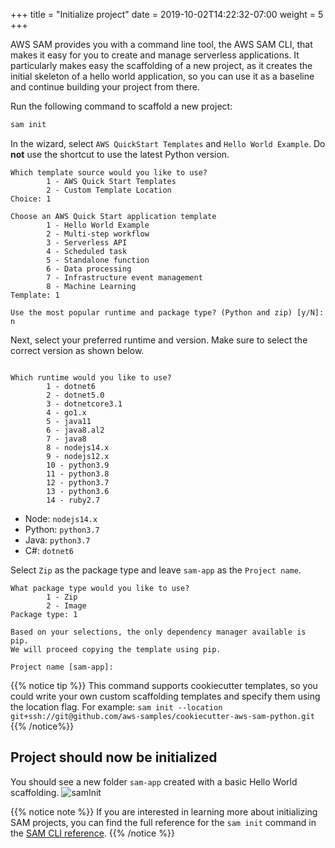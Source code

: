 +++
title = "Initialize project"
date = 2019-10-02T14:22:32-07:00
weight = 5
+++

AWS SAM provides you with a command line tool, the AWS SAM CLI, that makes it easy for you to create
and manage serverless applications. It particularly makes easy the scaffolding of a new project, as
it creates the initial skeleton of a hello world application, so you can use it as a baseline and
continue building your project from there.

Run the following command to scaffold a new project:

```bash
sam init
```

In the wizard, select `AWS QuickStart Templates` and `Hello World Example`. Do **not** use the
shortcut to use the latest Python version.

```text
Which template source would you like to use?
        1 - AWS Quick Start Templates
        2 - Custom Template Location
Choice: 1

Choose an AWS Quick Start application template
        1 - Hello World Example
        2 - Multi-step workflow
        3 - Serverless API
        4 - Scheduled task
        5 - Standalone function
        6 - Data processing
        7 - Infrastructure event management
        8 - Machine Learning
Template: 1

Use the most popular runtime and package type? (Python and zip) [y/N]: n
```

Next, select your preferred runtime and version. Make sure to select the correct version as shown below.

```text

Which runtime would you like to use?
        1 - dotnet6
        2 - dotnet5.0
        3 - dotnetcore3.1
        4 - go1.x
        5 - java11
        6 - java8.al2
        7 - java8
        8 - nodejs14.x
        9 - nodejs12.x
        10 - python3.9
        11 - python3.8
        12 - python3.7
        13 - python3.6
        14 - ruby2.7
```

- Node: `nodejs14.x`
- Python: `python3.7`
- Java: `python3.7`
- C#: `dotnet6`

Select `Zip` as the package type and leave `sam-app` as the `Project name`.

```text
What package type would you like to use?
        1 - Zip
        2 - Image
Package type: 1

Based on your selections, the only dependency manager available is pip.
We will proceed copying the template using pip.

Project name [sam-app]:
```

{{% notice tip %}}
This command supports cookiecutter templates, so you could write your own custom scaffolding
templates and specify them using the location flag.
For example: `sam init --location git+ssh://git@github.com/aws-samples/cookiecutter-aws-sam-python.git`
{{% /notice%}}

## Project should now be initialized

You should see a new folder `sam-app` created with a basic Hello World scaffolding.
![samInit](/images/screenshot-sam-init-7.png)

{{% notice note %}}
If you are interested in learning more about initializing SAM projects, you can find the full
reference for the `sam init` command in the
[SAM CLI reference](https://docs.aws.amazon.com/serverless-application-model/latest/developerguide/sam-cli-command-reference-sam-init.html).
{{% /notice %}}
